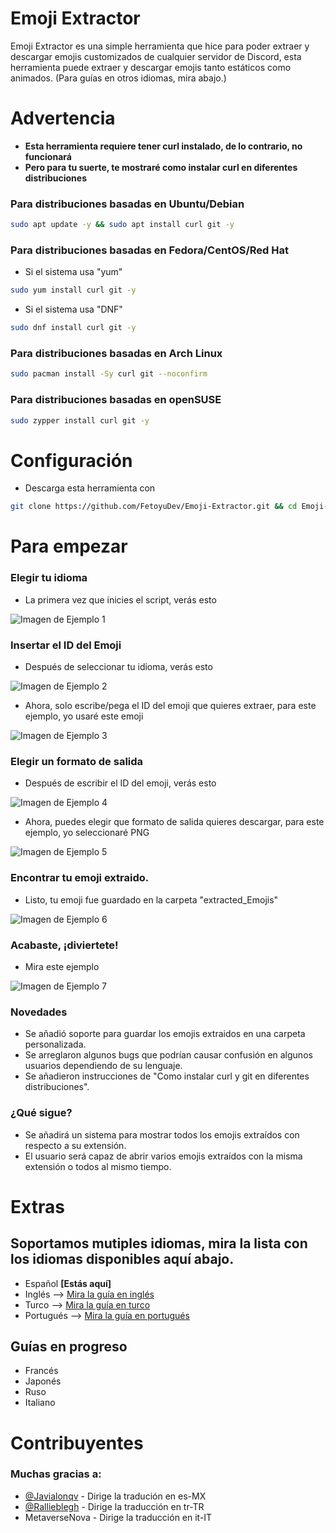 # Emoji Extractor
Emoji Extractor es una simple herramienta que hice para poder extraer y descargar emojis customizados de cualquier servidor de Discord, esta herramienta puede extraer y descargar emojis tanto estáticos como animados. (Para guías en otros idiomas, mira abajo.)

# Advertencia
- **Esta herramienta requiere tener curl instalado, de lo contrario, no funcionará**
- **Pero para tu suerte, te mostraré como instalar curl en diferentes distribuciones**

### Para distribuciones basadas en Ubuntu/Debian
```bash
sudo apt update -y && sudo apt install curl git -y
```

### Para distribuciones basadas en Fedora/CentOS/Red Hat
- Si el sistema usa "yum"
```bash
sudo yum install curl git -y
```

- Si el sistema usa "DNF"
```bash
sudo dnf install curl git -y
```

### Para distribuciones basadas en Arch Linux
```bash
sudo pacman install -Sy curl git --noconfirm
```

### Para distribuciones basadas en openSUSE
```bash
sudo zypper install curl git -y
```

# Configuración
- Descarga esta herramienta con
```bash
git clone https://github.com/FetoyuDev/Emoji-Extractor.git && cd Emoji-Extractor && sudo chmod +X init.sh && sh init.sh
```

# Para empezar
### Elegir tu idioma
- La primera vez que inicies el script, verás esto

![Imagen de Ejemplo 1](https://github.com/user-attachments/assets/ef7c29e8-cdec-4362-806e-a44f8c75c1e5)


### Insertar el ID del Emoji
- Después de seleccionar tu idioma, verás esto

![Imagen de Ejemplo 2](https://github.com/user-attachments/assets/ed397067-1b6d-4139-9037-8df0788308f1)


- Ahora, solo escribe/pega el ID del emoji que quieres extraer, para este ejemplo, yo usaré este emoji

![Imagen de Ejemplo 3](https://github.com/user-attachments/assets/822ff992-e021-4af7-8bd0-67587785301b)

### Elegir un formato de salida
- Después de escribir el ID del emoji, verás esto

![Imagen de Ejemplo 4](https://github.com/user-attachments/assets/7609f91a-974a-4915-a0b9-dba5da9742e5)

- Ahora, puedes elegir que formato de salida quieres descargar, para este ejemplo, yo seleccionaré PNG

![Imagen de Ejemplo 5](https://github.com/user-attachments/assets/5ab3475c-492d-4db2-947c-733e932c3314)

### Encontrar tu emoji extraido.
- Listo, tu emoji fue guardado en la carpeta "extracted_Emojis"

![Imagen de Ejemplo 6](https://github.com/user-attachments/assets/4b5aab8c-263e-4e60-bd89-f22076ef2f89)

### Acabaste, ¡diviertete!
- Mira este ejemplo

![Imagen de Ejemplo 7](https://github.com/user-attachments/assets/1a83850c-db33-4c32-b6cb-0f5455faec78)

### Novedades
- Se añadió soporte para guardar los emojis extraidos en una carpeta personalizada.
- Se arreglaron algunos bugs que podrían causar confusión en algunos usuarios dependiendo de su lenguaje.
- Se añadieron instrucciones de "Como instalar curl y git en diferentes distribuciones".

### ¿Qué sigue?
- Se añadirá un sistema para mostrar todos los emojis extraídos con respecto a su extensión.
- El usuario será capaz de abrir varios emojis extraídos con la misma extensión o todos al mismo tiempo.

# Extras
## Soportamos mutiples idiomas, mira la lista con los idiomas disponibles aquí abajo.
- Español **[Estás aquí]**
- Inglés -->  [Mira la guía en inglés](https://github.com/FetoyuDev/Emoji-Extractor/blob/main/README.md)
- Turco --> [Mira la guía en turco](https://github.com/FetoyuDev/Emoji-Extractor/blob/main/README-TR.md)
- Portugués --> [Mira la guía en portugués](https://github.com/FetoyuDev/Emoji-Extractor/blob/main/README-PT.md)

## Guías en progreso
- Francés
- Japonés
- Ruso
- Italiano

# Contribuyentes
### Muchas gracias a:
- [@Javialonqv](https://github.com/Javialonqv) - Dirige la tradución en es-MX
- [@Rallieblegh](https://github.com/rallieblegh) - Dirige la traducción en tr-TR
- MetaverseNova - Dirige la traducción en it-IT
